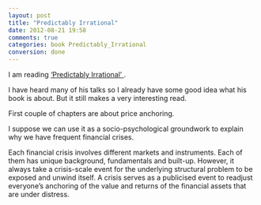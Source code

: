 ```yaml
---
layout: post
title: "Predictably Irrational"
date: 2012-08-21 19:58
comments: true
categories: book Predictably_Irrational
conversion: done
---
```


I am reading [ ‘Predictably Irrational’ ](http://www.amazon.com/gp/product/006135323X/).


I have heard many of his talks so I already have some good idea what his book is about. But it still makes a very interesting read.


First couple of chapters are about price anchoring.


I suppose we can use it as a socio-psychological groundwork to explain why we have frequent financial crises.


Each financial crisis involves different markets and instruments. Each of them has unique background,  fundamentals and built-up. However, it always take a crisis-scale event for the underlying structural problem to be exposed and unwind itself. A crisis serves as a publicised event to readjust everyone’s anchoring of the value and returns of the financial assets that are under distress.

